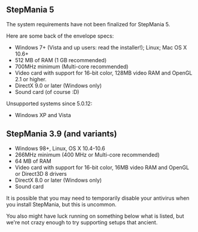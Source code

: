 StepMania 5
-----------

The system requirements have not been finalized for StepMania 5.

Here are some back of the envelope specs:

-    Windows 7+ (Vista and up users: read the installer!); Linux; Mac OS X 10.6+
-    512 MB of RAM (1 GB recommended)
-    700MHz minimum (Multi-core recommended)
-    Video card with support for 16-bit color, 128MB video RAM and OpenGL 2.1 or higher.
-    DirectX 9.0 or later (Windows only)
-    Sound card (of course :D)

Unsupported systems since 5.0.12:
-    Windows XP and Vista

StepMania 3.9 (and variants)
----------------------------
-    Windows 98+, Linux, OS X 10.4-10.6
-    266MHz minimum (400 MHz or Multi-core recommended)
-    64 MB of RAM
-    Video card with support for 16-bit color, 16MB video RAM and OpenGL or Direct3D 8 drivers
-    DirectX 8.0 or later (Windows only)
-    Sound card 

It is possible that you may need to temporarily disable your antivirus when you install StepMania, but this is uncommon.

You also might have luck running on something below what is listed, but we're not crazy enough to try supporting setups that ancient.


<!-- StepMania 6 isn't happening anytime soon, so these minimum requirements are more confusing for users than helpful.  See: https://www.reddit.com/r/Stepmania/comments/fjknqq/stepmania_6_is_there_a_way_to_get_it/?utm_source=share&utm_medium=web2x

StepMania 6
-----------

These are the minimums we are targeting for StepMania 6.

## Windows

- Windows 7
- x86: Intel Pentium 4 or AMD Athlon 64, essentially anything with SSE2. ARM: Raspberry Pi 2.
- 1GB RAM
- OpenGL 3.0-capable video card, or 2.1 depending on when this is released.
- WASAPI compatible sound device (if your sound card works you're probably good)

## Mac OS X

- Mac OS X 10.7+

## Linux

- kernel 2.6
- Intel Pentium 4 (or Celeron of same generation), AMD Athlon 64 (or Duron/Sempron of same generation)
- 512MB RAM (embedded; 1GB is recommended for typical desktop scenarios)
- nVIDIA GeForce FX, ATI Radeon 9xxx (except 91xx/92xx), Intel GMA 900, or other OpenGL 2.0 compatible
- ALSA compatible sound device (if your soundcard works you're probably good)

-->